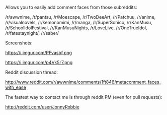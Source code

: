 Allows you to easily add comment faces from those subreddits:

/r/awwnime, /r/pantsu, /r/Moescape, /r/TwoDeeArt, /r/Patchuu, /r/anime, /r/visualnovels, /r/kemonomimi, /r/manga, /r/SuperSonico, /r/KanMusu, /r/SchoolIdolFestival, /r/KanMusuNights, /r/LoveLive, /r/OneTrueIdol, /r/fatestaynight/, /r/saber/

Screenshots:

https://i.imgur.com/PFvasbf.png

https://i.imgur.com/p4Vk5r7.png

Reddit discussion thread:

http://www.reddit.com/r/awwnime/comments/1ft846/metacomment_faces_with_ease

The fastest way to contact me is through reddit PM (even for pull requests):

http://reddit.com/user/JonnyRobbie